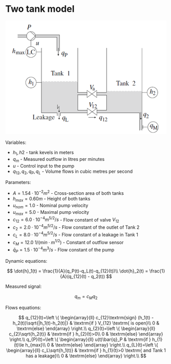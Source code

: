 # Two tank model
![alt text for screen readers](two_tank.png)

Variables:

- $h_1, h2$ - tank kevels in meters
- $q_m$ - Measured outflow in litres per minutes
- $u$  - Control input to the pump
- $q_{12}, q_2, q_P, q_L$ - Volume flows in cubic metres per second

Parameters:

- $A = 1.54 · 10^{−2}m^2$ - Cross-section area of both tanks
- $h_{max} = 0.60 m$ - Height of both tanks
- $u_{nom} = 1.0$ - Nominal pump velocity
- $u_{max} = 5.0$ - Maximal pump velocity
- $c_{12} = 6.0 · 10^{−4}m^{5/2}/s$ - Flow constant of valve $V_{12}$
- $c_2 = 2.0 · 10^{−4}m^{5/2}/s$ - Flow constant of the outlet of Tank 2
- $c_L = 8.0 · 10^{−4}m^{5/2}/s$ - Flow constant of a leakage in Tank 1
- $c_M = 12.0 \textrm{ }1/(min · m^{1/2})$ - Constant of outflow sensor
- $\bar{q}_P = 1.5 · 10^{−4}m^{3}/s$ - Flow constant of the pump

Dynamic equations:

$$
\dot{h}_1(t) = \frac{1}{A}(q_P(t)-q_L(t)-q_{12}(t))\\
\dot{h}_2(t) = \frac{1}{A}(q_{12}(t) - q_2(t))
$$

Measured signal:

$$
q_m = c_Mq_2
$$

Flows equations:

$$
q_{12}(t)=\left \{
    \begin{array}{ll}
        c_{12}\textrm{sign} (h_1(t) - h_2(t))\sqrt{|h_1(t)-h_2(t)|} & \textrm{if } V_{12} \textrm{ is open}\\
        0 & \textrm{else}
    \end{array}
\right.\\
q_{2}(t)=\left \{
    \begin{array}{ll}
        c_{2}\sqrt{h_2(t)} & \textrm{if } h_{2}(t)>0\\
        0 & \textrm{else}
    \end{array}
\right.\\
q_{P}(t)=\left \{
    \begin{array}{ll}
        u(t)\bar{q}_P & \textrm{if } h_{1}(t)\le h_{max}\\
        0 & \textrm{else}
    \end{array}
\right.\\
q_{L}(t)=\left \{
    \begin{array}{ll}
        c_L\sqrt{h_1(t)} & \textrm{if } h_{1}(t)>0 \textrm{ and Tank 1 has a leakage}\\
        0 & \textrm{else}
    \end{array}
\right.\\
$$

